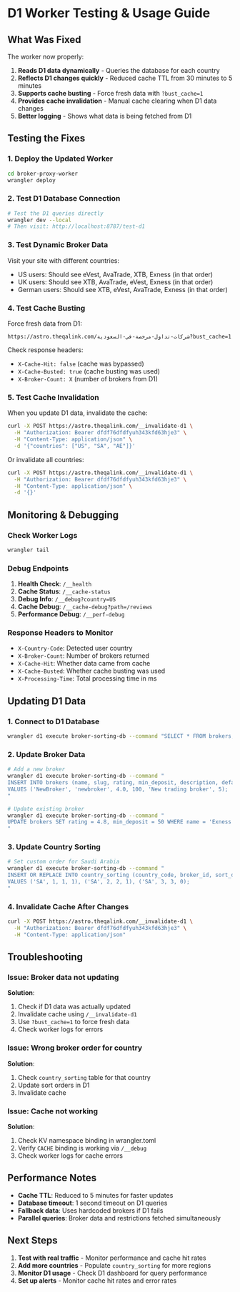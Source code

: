 # D1 Worker Testing & Usage Guide

## What Was Fixed

The worker now properly:
1. **Reads D1 data dynamically** - Queries the database for each country
2. **Reflects D1 changes quickly** - Reduced cache TTL from 30 minutes to 5 minutes
3. **Supports cache busting** - Force fresh data with `?bust_cache=1`
4. **Provides cache invalidation** - Manual cache clearing when D1 data changes
5. **Better logging** - Shows what data is being fetched from D1

## Testing the Fixes

### 1. Deploy the Updated Worker

```bash
cd broker-proxy-worker
wrangler deploy
```

### 2. Test D1 Database Connection

```bash
# Test the D1 queries directly
wrangler dev --local
# Then visit: http://localhost:8787/test-d1
```

### 3. Test Dynamic Broker Data

Visit your site with different countries:
- US users: Should see eVest, AvaTrade, XTB, Exness (in that order)
- UK users: Should see XTB, AvaTrade, eVest, Exness (in that order)
- German users: Should see XTB, eVest, AvaTrade, Exness (in that order)

### 4. Test Cache Busting

Force fresh data from D1:
```
https://astro.theqalink.com/شركات-تداول-مرخصة-في-السعودية?bust_cache=1
```

Check response headers:
- `X-Cache-Hit: false` (cache was bypassed)
- `X-Cache-Busted: true` (cache busting was used)
- `X-Broker-Count: X` (number of brokers from D1)

### 5. Test Cache Invalidation

When you update D1 data, invalidate the cache:

```bash
curl -X POST https://astro.theqalink.com/__invalidate-d1 \
  -H "Authorization: Bearer dfdf76dfdfyuh343kfd63hje3" \
  -H "Content-Type: application/json" \
  -d '{"countries": ["US", "SA", "AE"]}'
```

Or invalidate all countries:
```bash
curl -X POST https://astro.theqalink.com/__invalidate-d1 \
  -H "Authorization: Bearer dfdf76dfdfyuh343kfd63hje3" \
  -H "Content-Type: application/json" \
  -d '{}'
```

## Monitoring & Debugging

### Check Worker Logs
```bash
wrangler tail
```

### Debug Endpoints

1. **Health Check**: `/__health`
2. **Cache Status**: `/__cache-status`
3. **Debug Info**: `/__debug?country=US`
4. **Cache Debug**: `/__cache-debug?path=/reviews`
5. **Performance Debug**: `/__perf-debug`

### Response Headers to Monitor

- `X-Country-Code`: Detected user country
- `X-Broker-Count`: Number of brokers returned
- `X-Cache-Hit`: Whether data came from cache
- `X-Cache-Busted`: Whether cache busting was used
- `X-Processing-Time`: Total processing time in ms

## Updating D1 Data

### 1. Connect to D1 Database
```bash
wrangler d1 execute broker-sorting-db --command "SELECT * FROM brokers;"
```

### 2. Update Broker Data
```bash
# Add a new broker
wrangler d1 execute broker-sorting-db --command "
INSERT INTO brokers (name, slug, rating, min_deposit, description, default_sort_order) 
VALUES ('NewBroker', 'newbroker', 4.0, 100, 'New trading broker', 5);
"

# Update existing broker
wrangler d1 execute broker-sorting-db --command "
UPDATE brokers SET rating = 4.8, min_deposit = 50 WHERE name = 'Exness';
"
```

### 3. Update Country Sorting
```bash
# Set custom order for Saudi Arabia
wrangler d1 execute broker-sorting-db --command "
INSERT OR REPLACE INTO country_sorting (country_code, broker_id, sort_order, is_featured) 
VALUES ('SA', 1, 1, 1), ('SA', 2, 2, 1), ('SA', 3, 3, 0);
"
```

### 4. Invalidate Cache After Changes
```bash
curl -X POST https://astro.theqalink.com/__invalidate-d1 \
  -H "Authorization: Bearer dfdf76dfdfyuh343kfd63hje3" \
  -H "Content-Type: application/json"
```

## Troubleshooting

### Issue: Broker data not updating
**Solution**: 
1. Check if D1 data was actually updated
2. Invalidate cache using `/__invalidate-d1`
3. Use `?bust_cache=1` to force fresh data
4. Check worker logs for errors

### Issue: Wrong broker order for country
**Solution**:
1. Check `country_sorting` table for that country
2. Update sort orders in D1
3. Invalidate cache

### Issue: Cache not working
**Solution**:
1. Check KV namespace binding in wrangler.toml
2. Verify `CACHE` binding is working via `/__debug`
3. Check worker logs for cache errors

## Performance Notes

- **Cache TTL**: Reduced to 5 minutes for faster updates
- **Database timeout**: 1 second timeout on D1 queries
- **Fallback data**: Uses hardcoded brokers if D1 fails
- **Parallel queries**: Broker data and restrictions fetched simultaneously

## Next Steps

1. **Test with real traffic** - Monitor performance and cache hit rates
2. **Add more countries** - Populate `country_sorting` for more regions
3. **Monitor D1 usage** - Check D1 dashboard for query performance
4. **Set up alerts** - Monitor cache hit rates and error rates
